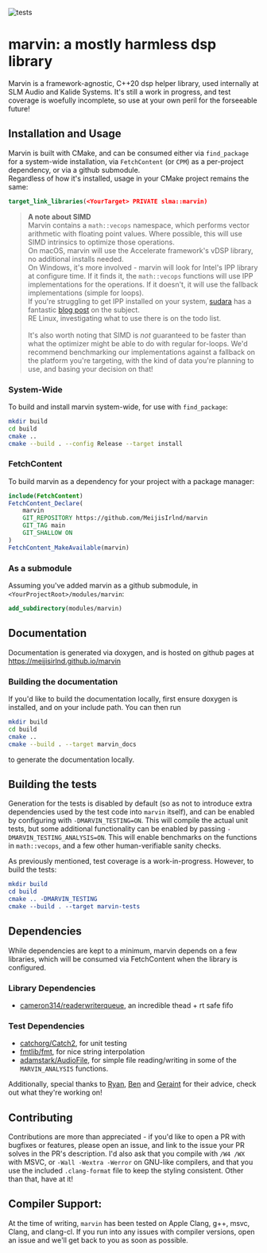 ![tests](https://github.com/MeijisIrlnd/marvin/actions/workflows/unit-test.yml/badge.svg)
# marvin: a mostly harmless dsp library
Marvin is a framework-agnostic, C++20 dsp helper library, used internally at SLM Audio and Kalide Systems. It's still a work in progress, and test coverage is woefully incomplete, so use at your own peril for the forseeable future!

## Installation and Usage
Marvin is built with CMake, and can be consumed either via `find_package` for a system-wide installation, via `FetchContent` (or `CPM`) as a per-project dependency, or via a github submodule. <br>
Regardless of how it's installed, usage in your CMake project remains the same:
```cmake
target_link_libraries(<YourTarget> PRIVATE slma::marvin)
```
> **A note about SIMD**<br>
Marvin contains a `math::vecops` namespace, which performs vector arithmetic with floating point values. Where possible, this will use SIMD intrinsics to optimize those operations. <br>
On macOS, marvin will use the Accelerate framework's vDSP library, no additional installs needed. <br>
On Windows, it's more involved - marvin will look for Intel's IPP library at configure time. If it finds it, the `math::vecops` functions will use IPP implementations for the operations. If it doesn't, it will use the fallback implementations (simple for loops).<br> 
If you're struggling to get IPP installed on your system, [sudara](https://github.com/sudara) has a fantastic [blog post](https://melatonin.dev/blog/using-intel-performance-primitives-ipp-with-juce-and-cmake/) on the subject.<br>RE Linux, investigating what to use there is on the todo list.
<br><br>
It's also worth noting that SIMD is *not* guaranteed to be faster than what the optimizer might be able to do with regular for-loops. We'd recommend benchmarking our implementations against a fallback on the platform you're targeting, with the kind of data you're planning to use, and basing your decision on that!
### System-Wide
To build and install marvin system-wide, for use with `find_package`: 
```sh
mkdir build
cd build
cmake ..
cmake --build . --config Release --target install
```

### FetchContent
To build marvin as a dependency for your project with a package manager: 
```cmake
include(FetchContent)
FetchContent_Declare(
    marvin
    GIT_REPOSITORY https://github.com/MeijisIrlnd/marvin
    GIT_TAG main
    GIT_SHALLOW ON
)
FetchContent_MakeAvailable(marvin)
```
### As a submodule
Assuming you've added marvin as a github submodule, in `<YourProjectRoot>/modules/marvin`:
```cmake
add_subdirectory(modules/marvin)
```
## Documentation
Documentation is generated via doxygen, and is hosted on github pages at https://meijisirlnd.github.io/marvin 

### Building the documentation
If you'd like to build the documentation locally, first ensure doxygen is installed, and on your include path. You can then run
```sh
mkdir build
cd build
cmake ..
cmake --build . --target marvin_docs
```
to generate the documentation locally.
## Building the tests
Generation for the tests is disabled by default (so as not to introduce extra dependencies used by the test code into `marvin` itself), and can be enabled by configuring with `-DMARVIN_TESTING=ON`. This will compile the actual unit tests, but some additional functionality can be enabled by passing `-DMARVIN_TESTING_ANALYSIS=ON`. This will enable benchmarks on the functions in `math::vecops`, and a few other human-verifiable sanity checks.

As previously mentioned, test coverage is a work-in-progress. However, to build the tests: 
```cmake
mkdir build
cd build 
cmake .. -DMARVIN_TESTING
cmake --build . --target marvin-tests
```

## Dependencies 
While dependencies are kept to a minimum, marvin depends on a few libraries, which will be consumed via FetchContent when the library is configured. 
### Library Dependencies
- [cameron314/readerwriterqueue](https://github.com/cameron314/readerwriterqueue), an incredible thead + rt safe fifo

### Test Dependencies

- [catchorg/Catch2](https://github.com/catchorg/Catch2), for unit testing
- [fmtlib/fmt](https://github.com/fmtlib/fmt), for nice string interpolation
- [adamstark/AudioFile](https://github.com/adamstark/AudioFile), for simple file reading/writing in some of the `MARVIN_ANALYSIS` functions.

Additionally, special thanks to [Ryan](https://github.com/ryanjeffares), [Ben](https://github.com/benthevining) and [Geraint](https://signalsmith-audio.co.uk/) for their advice, check out what they're working on!

## Contributing
Contributions are more than appreciated - if you'd like to open a PR with bugfixes or features, please open an issue, and link to the issue your PR solves in the PR's description. I'd also ask that you compile with `/W4 /WX` with MSVC, or `-Wall -Wextra -Werror` on GNU-like compilers, and that you use the included `.clang-format` file to keep the styling consistent. Other than that, have at it!

## Compiler Support:
At the time of writing, `marvin` has been tested on Apple Clang, g++, msvc, Clang, and clang-cl. If you run into any issues with compiler versions, open an issue and we'll get back to you as soon as possible.

